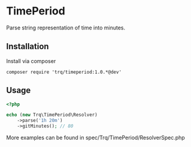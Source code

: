 # TimePeriod

Parse string representation of time into minutes.

## Installation

Install via composer

```
composer require 'trq/timeperiod:1.0.*@dev'
```

## Usage

```php
<?php

echo (new Trq\TimePeriod\Resolver)
    ->parse('1h 20m')
    ->gitMinutes(); // 80
```

More examples can be found in spec/Trq/TimePeriod/ResolverSpec.php
